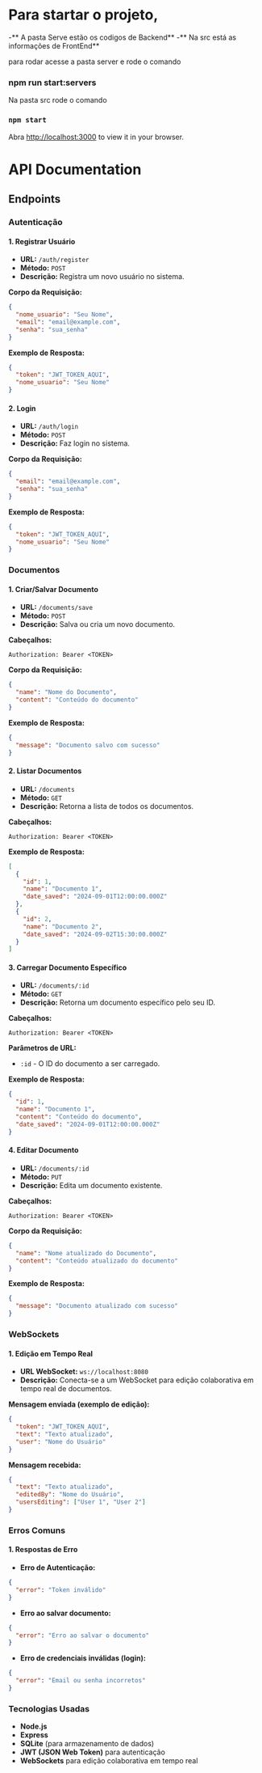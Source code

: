 # Para startar o projeto, 

-** A pasta Serve estão os codigos de Backend**
-** Na src está as informações de FrontEnd**

para rodar acesse a pasta server e rode o comando 

### npm run start:servers

Na pasta src rode o comando 

### `npm start`

Abra [http://localhost:3000](http://localhost:3000) to view it in your browser.

# API Documentation

## Endpoints

### Autenticação

#### 1. Registrar Usuário

- **URL:** `/auth/register`
- **Método:** `POST`
- **Descrição:** Registra um novo usuário no sistema.
  
**Corpo da Requisição:**

```json
{
  "nome_usuario": "Seu Nome",
  "email": "email@example.com",
  "senha": "sua_senha"
}
```

**Exemplo de Resposta:**

```json
{
  "token": "JWT_TOKEN_AQUI",
  "nome_usuario": "Seu Nome"
}
```

#### 2. Login

- **URL:** `/auth/login`
- **Método:** `POST`
- **Descrição:** Faz login no sistema.

**Corpo da Requisição:**

```json
{
  "email": "email@example.com",
  "senha": "sua_senha"
}
```

**Exemplo de Resposta:**

```json
{
  "token": "JWT_TOKEN_AQUI",
  "nome_usuario": "Seu Nome"
}
```

### Documentos

#### 1. Criar/Salvar Documento

- **URL:** `/documents/save`
- **Método:** `POST`
- **Descrição:** Salva ou cria um novo documento.

**Cabeçalhos:**

```
Authorization: Bearer <TOKEN>
```

**Corpo da Requisição:**

```json
{
  "name": "Nome do Documento",
  "content": "Conteúdo do documento"
}
```

**Exemplo de Resposta:**

```json
{
  "message": "Documento salvo com sucesso"
}
```

#### 2. Listar Documentos

- **URL:** `/documents`
- **Método:** `GET`
- **Descrição:** Retorna a lista de todos os documentos.

**Cabeçalhos:**

```
Authorization: Bearer <TOKEN>
```

**Exemplo de Resposta:**

```json
[
  {
    "id": 1,
    "name": "Documento 1",
    "date_saved": "2024-09-01T12:00:00.000Z"
  },
  {
    "id": 2,
    "name": "Documento 2",
    "date_saved": "2024-09-02T15:30:00.000Z"
  }
]
```

#### 3. Carregar Documento Específico

- **URL:** `/documents/:id`
- **Método:** `GET`
- **Descrição:** Retorna um documento específico pelo seu ID.

**Cabeçalhos:**

```
Authorization: Bearer <TOKEN>
```

**Parâmetros de URL:**
- `:id` - O ID do documento a ser carregado.

**Exemplo de Resposta:**

```json
{
  "id": 1,
  "name": "Documento 1",
  "content": "Conteúdo do documento",
  "date_saved": "2024-09-01T12:00:00.000Z"
}
```

#### 4. Editar Documento

- **URL:** `/documents/:id`
- **Método:** `PUT`
- **Descrição:** Edita um documento existente.

**Cabeçalhos:**

```
Authorization: Bearer <TOKEN>
```

**Corpo da Requisição:**

```json
{
  "name": "Nome atualizado do Documento",
  "content": "Conteúdo atualizado do documento"
}
```

**Exemplo de Resposta:**

```json
{
  "message": "Documento atualizado com sucesso"
}
```

### WebSockets

#### 1. Edição em Tempo Real

- **URL WebSocket:** `ws://localhost:8080`
- **Descrição:** Conecta-se a um WebSocket para edição colaborativa em tempo real de documentos.

**Mensagem enviada (exemplo de edição):**

```json
{
  "token": "JWT_TOKEN_AQUI",
  "text": "Texto atualizado",
  "user": "Nome do Usuário"
}
```

**Mensagem recebida:**

```json
{
  "text": "Texto atualizado",
  "editedBy": "Nome do Usuário",
  "usersEditing": ["User 1", "User 2"]
}
```

### Erros Comuns

#### 1. Respostas de Erro

- **Erro de Autenticação:**

```json
{
  "error": "Token inválido"
}
```

- **Erro ao salvar documento:**

```json
{
  "error": "Erro ao salvar o documento"
}
```

- **Erro de credenciais inválidas (login):**

```json
{
  "error": "Email ou senha incorretos"
}
```

### Tecnologias Usadas

- **Node.js**
- **Express**
- **SQLite** (para armazenamento de dados)
- **JWT (JSON Web Token)** para autenticação
- **WebSockets** para edição colaborativa em tempo real
